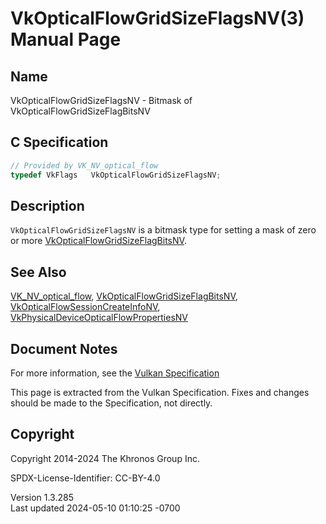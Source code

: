 # VkOpticalFlowGridSizeFlagsNV(3) Manual Page

## Name

VkOpticalFlowGridSizeFlagsNV - Bitmask of
VkOpticalFlowGridSizeFlagBitsNV



## <a href="#_c_specification" class="anchor"></a>C Specification

``` c
// Provided by VK_NV_optical_flow
typedef VkFlags   VkOpticalFlowGridSizeFlagsNV;
```

## <a href="#_description" class="anchor"></a>Description

`VkOpticalFlowGridSizeFlagsNV` is a bitmask type for setting a mask of
zero or more
[VkOpticalFlowGridSizeFlagBitsNV](https://registry.khronos.org/vulkan/specs/1.3-extensions/man/html/VkOpticalFlowGridSizeFlagBitsNV.html).

## <a href="#_see_also" class="anchor"></a>See Also

[VK_NV_optical_flow](https://registry.khronos.org/vulkan/specs/1.3-extensions/man/html/VK_NV_optical_flow.html),
[VkOpticalFlowGridSizeFlagBitsNV](https://registry.khronos.org/vulkan/specs/1.3-extensions/man/html/VkOpticalFlowGridSizeFlagBitsNV.html),
[VkOpticalFlowSessionCreateInfoNV](https://registry.khronos.org/vulkan/specs/1.3-extensions/man/html/VkOpticalFlowSessionCreateInfoNV.html),
[VkPhysicalDeviceOpticalFlowPropertiesNV](https://registry.khronos.org/vulkan/specs/1.3-extensions/man/html/VkPhysicalDeviceOpticalFlowPropertiesNV.html)

## <a href="#_document_notes" class="anchor"></a>Document Notes

For more information, see the <a
href="https://registry.khronos.org/vulkan/specs/1.3-extensions/html/vkspec.html#VkOpticalFlowGridSizeFlagsNV"
target="_blank" rel="noopener">Vulkan Specification</a>

This page is extracted from the Vulkan Specification. Fixes and changes
should be made to the Specification, not directly.

## <a href="#_copyright" class="anchor"></a>Copyright

Copyright 2014-2024 The Khronos Group Inc.

SPDX-License-Identifier: CC-BY-4.0

Version 1.3.285  
Last updated 2024-05-10 01:10:25 -0700
